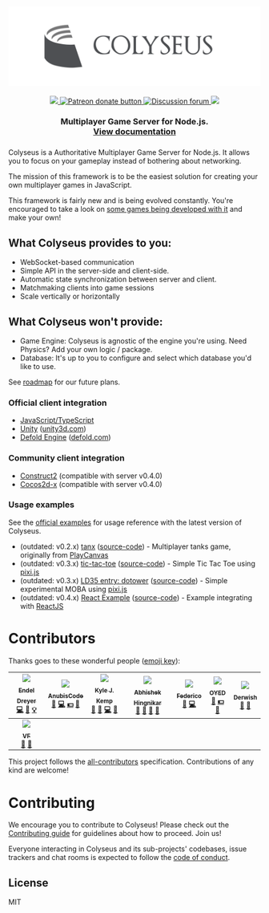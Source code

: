 <div align="center">
  <a href="https://github.com/gamestdio/colyseus">
    <img src="media/header.png?raw=true" />
  </a>
  <br>
  <br>
  <a href="https://npmjs.com/package/colyseus">
    <img src="https://img.shields.io/npm/dm/colyseus.svg">
  </a>
  <a href="https://patreon.com/endel" title="Donate to this project using Patreon">
    <img src="https://img.shields.io/badge/patreon-donate-yellow.svg" alt="Patreon donate button" />
  </a>
  <a href="http://discuss.colyseus.io" title="Discuss on Forum">
    <img src="https://img.shields.io/badge/discuss-on%20forum-brightgreen.svg?style=flat&colorB=b400ff" alt="Discussion forum" />
  </a>
  <a href="https://gitter.im/gamestdio/colyseus">
    <img src="https://badges.gitter.im/gamestdio/colyseus.svg">
  </a>
  <h3>
    Multiplayer Game Server for Node.js. <br /><a href="http://colyseus.io/docs/">View documentation</a>
  <h3>
</div>

Colyseus is a Authoritative Multiplayer Game Server for Node.js. It allows you
to focus on your gameplay instead of bothering about networking.

The mission of this framework is to be the easiest solution for creating your
own multiplayer games in JavaScript.

This framework is fairly new and is being evolved constantly. You're encouraged
to take a look on [some games being developed with
it](https://discuss.colyseus.io/category/5/showcase) and make your own!

## What Colyseus provides to you:

- WebSocket-based communication
- Simple API in the server-side and client-side.
- Automatic state synchronization between server and client.
- Matchmaking clients into game sessions
- Scale vertically or horizontally

## What Colyseus won't provide:

- Game Engine: Colyseus is agnostic of the engine you're using. Need Physics? Add your own logic / package.
- Database: It's up to you to configure and select which database you'd like to use.

See [roadmap](http://colyseus.io/docs/roadmap/) for our future plans.

### Official client integration

- [JavaScript/TypeScript](https://github.com/gamestdio/colyseus.js)
- [Unity](https://github.com/gamestdio/colyseus-unity3d) ([unity3d.com](https://unity3d.com/))
- [Defold Engine](https://github.com/gamestdio/colyseus-defold) ([defold.com](https://www.defold.com/))

### Community client integration

- [Construct2](https://github.com/polpoy/colyseus-construct-plugin) (compatible with server v0.4.0)
- [Cocos2d-x](https://github.com/chunho32/colyseus-cocos2d-x) (compatible with server v0.4.0)

### Usage examples

See the [official examples](https://github.com/gamestdio/colyseus-examples) for
usage reference with the latest version of Colyseus.

- (outdated: v0.2.x) [tanx](https://playcanvas.com/project/367035/overview/tanxcolyseus) ([source-code](https://github.com/endel/tanx)) - Multiplayer tanks game, originally from [PlayCanvas](https://tanx.io/)
- (outdated: v0.3.x) [tic-tac-toe](https://tictactoe-colyseus.herokuapp.com) ([source-code](https://github.com/endel/tic-tac-toe)) - Simple Tic Tac Toe using [pixi.js](https://github.com/pixijs/pixi.js)
- (outdated: v0.3.x) [LD35 entry: dotower](http://ludumdare.com/compo/ludum-dare-35/?action=preview&uid=50958) ([source-code](https://github.com/endel/LD35)) - Simple experimental MOBA using [pixi.js](https://github.com/pixijs/pixi.js)
- (outdated: v0.4.x) [React Example](https://colyseus-react-example.herokuapp.com) ([source-code](https://github.com/endel/colyseus-react-example)) - Example integrating with [ReactJS](https://github.com/facebook/react)

# Contributors

Thanks goes to these wonderful people ([emoji key](https://github.com/kentcdodds/all-contributors#emoji-key)):

<!-- ALL-CONTRIBUTORS-LIST:START - Do not remove or modify this section -->
<!-- prettier-ignore -->
| [<img src="https://avatars3.githubusercontent.com/u/130494?v=4" width="100px;"/><br /><sub><b>Endel Dreyer</b></sub>](https://twitter.com/endel)<br />[💻](https://github.com/endel/all-contributors/commits?author=endel "Code") [📖](https://github.com/endel/all-contributors/commits?author=endel "Documentation") [💡](#example-endel "Examples") | [<img src="https://avatars2.githubusercontent.com/u/20824844?v=4" width="100px;"/><br /><sub><b>AnubisCode</b></sub>](https://github.com/AnubisCode)<br />[🐛](https://github.com/endel/all-contributors/issues?q=author%3AAnubisCode "Bug reports") [💻](https://github.com/endel/all-contributors/commits?author=AnubisCode "Code") [💵](#financial-AnubisCode "Financial") [🤔](#ideas-AnubisCode "Ideas, Planning, & Feedback") | [<img src="https://avatars0.githubusercontent.com/u/763609?v=4" width="100px;"/><br /><sub><b>Kyle J. Kemp</b></sub>](http://seiyria.com)<br />[💬](#question-seiyria "Answering Questions") [🐛](https://github.com/endel/all-contributors/issues?q=author%3Aseiyria "Bug reports") [💻](https://github.com/endel/all-contributors/commits?author=seiyria "Code") [🤔](#ideas-seiyria "Ideas, Planning, & Feedback") | [<img src="https://avatars1.githubusercontent.com/u/1041315?v=4" width="100px;"/><br /><sub><b>Abhishek Hingnikar</b></sub>](https://github.com/darkyen)<br />[💬](#question-darkyen "Answering Questions") [🐛](https://github.com/endel/all-contributors/issues?q=author%3Adarkyen "Bug reports") [🤔](#ideas-darkyen "Ideas, Planning, & Feedback") [👀](#review-darkyen "Reviewed Pull Requests") | [<img src="https://avatars2.githubusercontent.com/u/21344385?v=4" width="100px;"/><br /><sub><b>Federico</b></sub>](https://twitter.com/Federkun)<br />[🐛](https://github.com/endel/all-contributors/issues?q=author%3AFederkun "Bug reports") [💻](https://github.com/endel/all-contributors/commits?author=Federkun "Code") | [<img src="https://avatars0.githubusercontent.com/u/853683?v=4" width="100px;"/><br /><sub><b>OYED</b></sub>](https://oyed.io)<br />[🐛](https://github.com/endel/all-contributors/issues?q=author%3Aoyed "Bug reports") [💵](#financial-oyed "Financial") [🤔](#ideas-oyed "Ideas, Planning, & Feedback") | [<img src="https://avatars0.githubusercontent.com/u/13785893?v=4" width="100px;"/><br /><sub><b>Derwish</b></sub>](https://github.com/derwish-pro)<br />[🐛](https://github.com/endel/all-contributors/issues?q=author%3Aderwish-pro "Bug reports") [🔧](#tool-derwish-pro "Tools") |
| :---: | :---: | :---: | :---: | :---: | :---: | :---: |
| [<img src="https://avatars2.githubusercontent.com/u/2755221?v=4" width="100px;"/><br /><sub><b>VF</b></sub>](https://github.com/havingfunq)<br />[🐛](https://github.com/endel/all-contributors/issues?q=author%3Ahavingfunq "Bug reports") [🤔](#ideas-havingfunq "Ideas, Planning, & Feedback") |
<!-- ALL-CONTRIBUTORS-LIST:END -->

This project follows the [all-contributors](https://github.com/kentcdodds/all-contributors) specification.
Contributions of any kind are welcome!

# Contributing

We encourage you to contribute to Colyseus! Please check out the [Contributing
guide](.github/CONTRIBUTING.md) for guidelines about how to proceed. Join us!

Everyone interacting in Colyseus and its sub-projects' codebases, issue trackers
and chat rooms is expected to follow the [code of conduct](CODE_OF_CONDUCT.md).

## License

MIT
